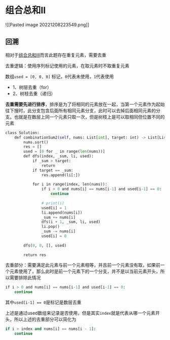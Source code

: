 # 组合总和II

![[Pasted image 20221208223549.png]]

## 回溯

相对于[组合总和III](./组合总和III.md)而言此题存在重复元素，需要去重

去重逻辑：使用序列标记使用的元素，在取元素时不取重复元素

数组`used = [0, 0, 0]` 标记，`0`代表未使用，`1`代表使用

- 1、树层去重（for）
- 2、树枝去重（递归）

**去重需要先进行排序**，排序是为了将相同的元素放在一起，当第一个元素作为起始往下搜时，此分支包含后面所有相同元素分支，此时可以去掉后面相同元素的分支。也就是在数层上同一个元素只取一次，但是树枝上是可以取相同但位置不同的元素

```python
class Solution:
	def combinationSum2(self, nums: List[int], target: int) -> List[List[int]]:
		nums.sort()
		res = []
		used = [0 for _ in range(len(nums))]
		def dfs(index, _sum, li, used):
			if _sum > target:
				return           
			if target == _sum:
				res.append(li[:])
	
			for i in range(index, len(nums)):
				if i > 0 and nums[i] == nums[i-1] and used[i-1] == 0:
					continue
	
				# print(i)
				used[i] = 1
				li.append(nums[i])
				_sum += nums[i]
				dfs(i + 1, _sum, li, used)
				li.pop()
				_sum -= nums[i]
				used[i] = 0
	
		dfs(0, 0, [], used)
	
		return res
```


去重部分：需要满足此元素与前一个元素相等，并且前一个元素没有取，如果前一个元素使用了，那么此时是前一个元素下的一个分支，并不是以当前元素开头，所以需要排除此情况

```python
if i > 0 and nums[i] == nums[i-1] and used[i-1] == 0:
	continue
```

其中`used[i-1] == 0`是标记是数层去重

上述是通过used数组来记录是否使用，但是其实`index`就是代表从哪一个元素开头，所以上述的去重部分可以简化为

```python
if i > index and nums[i] == nums[i - 1]:
	continue
```